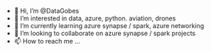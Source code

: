 - 👋 Hi, I’m @DataGobes
- 👀 I’m interested in data, azure, python. aviation, drones
- 🌱 I’m currently learning azure synapse / spark, azure networking
- 💞️ I’m looking to collaborate on azure synapse / spark projects
- 📫 How to reach me ...

<!---
DataGobes/DataGobes is a ✨ special ✨ repository because its `README.md` (this file) appears on your GitHub profile.
You can click the Preview link to take a look at your changes.
--->
